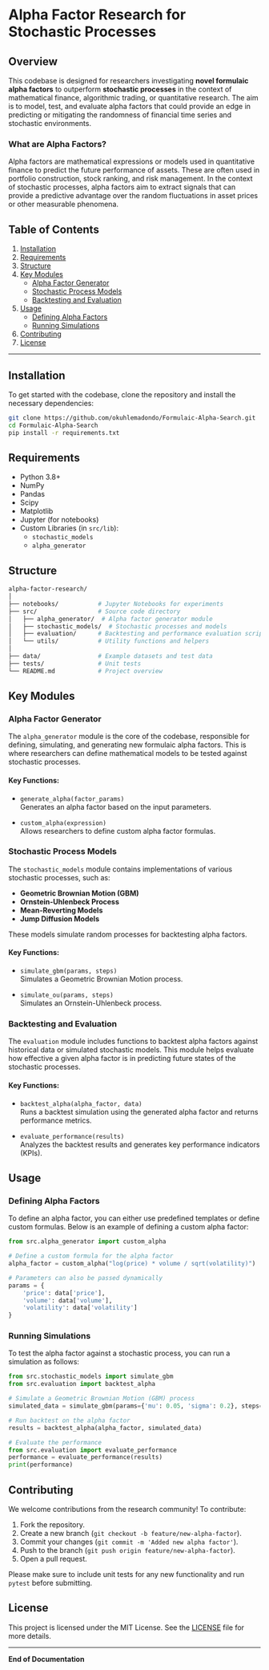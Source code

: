 # Alpha Factor Research for Stochastic Processes

## Overview

This codebase is designed for researchers investigating **novel formulaic alpha factors** to outperform **stochastic processes** in the context of mathematical finance, algorithmic trading, or quantitative research. The aim is to model, test, and evaluate alpha factors that could provide an edge in predicting or mitigating the randomness of financial time series and stochastic environments.

### What are Alpha Factors?

Alpha factors are mathematical expressions or models used in quantitative finance to predict the future performance of assets. These are often used in portfolio construction, stock ranking, and risk management. In the context of stochastic processes, alpha factors aim to extract signals that can provide a predictive advantage over the random fluctuations in asset prices or other measurable phenomena.

## Table of Contents

1. [Installation](#installation)
2. [Requirements](#requirements)
3. [Structure](#structure)
4. [Key Modules](#key-modules)
    - [Alpha Factor Generator](#alpha-factor-generator)
    - [Stochastic Process Models](#stochastic-process-models)
    - [Backtesting and Evaluation](#backtesting-and-evaluation)
5. [Usage](#usage)
    - [Defining Alpha Factors](#defining-alpha-factors)
    - [Running Simulations](#running-simulations)
6. [Contributing](#contributing)
7. [License](#license)

---

## Installation

To get started with the codebase, clone the repository and install the necessary dependencies:

```bash
git clone https://github.com/okuhlemadondo/Formulaic-Alpha-Search.git
cd Formulaic-Alpha-Search
pip install -r requirements.txt
```

## Requirements

- Python 3.8+
- NumPy
- Pandas
- Scipy
- Matplotlib
- Jupyter (for notebooks)
- Custom Libraries (in `src/lib`):
  - `stochastic_models`
  - `alpha_generator`

## Structure

```bash
alpha-factor-research/
│
├── notebooks/           # Jupyter Notebooks for experiments
├── src/                 # Source code directory
│   ├── alpha_generator/  # Alpha factor generator module
│   ├── stochastic_models/  # Stochastic processes and models
│   ├── evaluation/      # Backtesting and performance evaluation scripts
│   └── utils/           # Utility functions and helpers
│
├── data/                # Example datasets and test data
├── tests/               # Unit tests
└── README.md            # Project overview
```

## Key Modules

### Alpha Factor Generator

The `alpha_generator` module is the core of the codebase, responsible for defining, simulating, and generating new formulaic alpha factors. This is where researchers can define mathematical models to be tested against stochastic processes.

#### Key Functions:
- `generate_alpha(factor_params)`  
  Generates an alpha factor based on the input parameters.

- `custom_alpha(expression)`  
  Allows researchers to define custom alpha factor formulas.

### Stochastic Process Models

The `stochastic_models` module contains implementations of various stochastic processes, such as:

- **Geometric Brownian Motion (GBM)**
- **Ornstein-Uhlenbeck Process**
- **Mean-Reverting Models**
- **Jump Diffusion Models**

These models simulate random processes for backtesting alpha factors.

#### Key Functions:
- `simulate_gbm(params, steps)`  
  Simulates a Geometric Brownian Motion process.

- `simulate_ou(params, steps)`  
  Simulates an Ornstein-Uhlenbeck process.

### Backtesting and Evaluation

The `evaluation` module includes functions to backtest alpha factors against historical data or simulated stochastic models. This module helps evaluate how effective a given alpha factor is in predicting future states of the stochastic processes.

#### Key Functions:
- `backtest_alpha(alpha_factor, data)`  
  Runs a backtest simulation using the generated alpha factor and returns performance metrics.

- `evaluate_performance(results)`  
  Analyzes the backtest results and generates key performance indicators (KPIs).

## Usage

### Defining Alpha Factors

To define an alpha factor, you can either use predefined templates or define custom formulas. Below is an example of defining a custom alpha factor:

```python
from src.alpha_generator import custom_alpha

# Define a custom formula for the alpha factor
alpha_factor = custom_alpha("log(price) * volume / sqrt(volatility)")

# Parameters can also be passed dynamically
params = {
    'price': data['price'],
    'volume': data['volume'],
    'volatility': data['volatility']
}
```

### Running Simulations

To test the alpha factor against a stochastic process, you can run a simulation as follows:

```python
from src.stochastic_models import simulate_gbm
from src.evaluation import backtest_alpha

# Simulate a Geometric Brownian Motion (GBM) process
simulated_data = simulate_gbm(params={'mu': 0.05, 'sigma': 0.2}, steps=1000)

# Run backtest on the alpha factor
results = backtest_alpha(alpha_factor, simulated_data)

# Evaluate the performance
from src.evaluation import evaluate_performance
performance = evaluate_performance(results)
print(performance)
```

## Contributing

We welcome contributions from the research community! To contribute:

1. Fork the repository.
2. Create a new branch (`git checkout -b feature/new-alpha-factor`).
3. Commit your changes (`git commit -m 'Added new alpha factor'`).
4. Push to the branch (`git push origin feature/new-alpha-factor`).
5. Open a pull request.

Please make sure to include unit tests for any new functionality and run `pytest` before submitting.

## License

This project is licensed under the MIT License. See the [LICENSE](./LICENSE) file for more details.

--- 

**End of Documentation**
